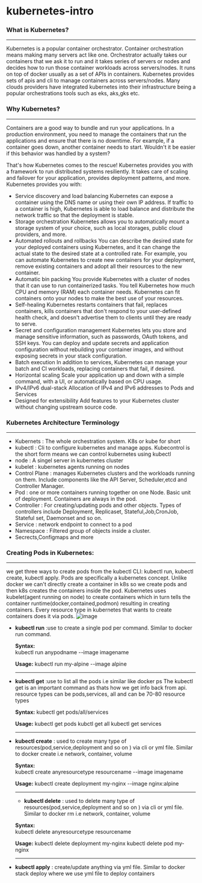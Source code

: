 # kubernetes-intro

### What is Kubernetes?
 -------------------------------------------------

Kubernetes is a popular container orchestrator. Container orchestration means making many servers act like one. Orchestrator actually takes our containers that we ask it to run and it takes series of servers or nodes and decides how to run those container workloads across servers/nodes. It runs on top of docker usually as a set of APIs in containers. Kubernetes provides sets of apis and cli to manage containers across servers/nodes. Many clouds providers have integrated kubernetes into their infrastructure being a popular orchestrations tools such as eks, aks,gks etc.


### Why Kubernetes?
 -------------------------------------------------

Containers are a good way to bundle and run your applications. In a production environment, you need to manage the containers that run the applications and ensure that there is no downtime. For example, if a container goes down, another container needs to start. Wouldn't it be easier if this behavior was handled by a system?

That's how Kubernetes comes to the rescue! Kubernetes provides you with a framework to run distributed systems resiliently. It takes care of scaling and failover for your application, provides deployment patterns, and more.
Kubernetes provides you with:

- Service discovery and load balancing Kubernetes can expose a container using the DNS name or using their own IP address. If traffic to a container is high, Kubernetes is able to load balance and distribute the network traffic so that the deployment is stable.
- Storage orchestration Kubernetes allows you to automatically mount a storage system of your choice, such as local storages, public cloud providers, and more.
- Automated rollouts and rollbacks You can describe the desired state for your deployed containers using Kubernetes, and it can change the actual state to the desired state at a controlled rate. For example, you can automate Kubernetes to create new containers for your deployment, remove existing containers and adopt all their resources to the new container.
- Automatic bin packing You provide Kubernetes with a cluster of nodes that it can use to run containerized tasks. You tell Kubernetes how much CPU and memory (RAM) each container needs. Kubernetes can fit containers onto your nodes to make the best use of your resources.
- Self-healing Kubernetes restarts containers that fail, replaces containers, kills containers that don't respond to your user-defined health check, and doesn't advertise them to clients until they are ready to serve.
- Secret and configuration management Kubernetes lets you store and manage sensitive information, such as passwords, OAuth tokens, and SSH keys. You can deploy and update secrets and application configuration without rebuilding your container images, and without exposing secrets in your stack configuration.
- Batch execution In addition to services, Kubernetes can manage your batch and CI workloads, replacing containers that fail, if desired.
- Horizontal scaling Scale your application up and down with a simple command, with a UI, or automatically based on CPU usage.
- IPv4/IPv6 dual-stack Allocation of IPv4 and IPv6 addresses to Pods and Services
- Designed for extensibility Add features to your Kubernetes cluster without changing upstream source code.

### Kubernetes Architecture Terminology
 -------------------------------------------------

- Kubernets     : The whole orchestration system. K8s or kube for short
- kubectl       : Cli to configure kubernetes and manage apps. Kubecontrol is the short form means we can control kubernetes using kubectl
- node          : A singel server in kubernetes cluster
- kubelet       : kubernetes agents running on nodes
- Control Plane : manages Kubernetes clusters and the workloads running on them. Include components like the API Server, Scheduler,etcd and Controller Manager.
- Pod           : one or more containers running together on one Node. Basic unit of deployment. Containers are always in the pod.
- Controller    : For creating/updating pods and other objects. Types of controllers include Deployment, Replicaset, Stateful,Job,CronJob, Stateful set, Daemonset and so on. 
- Service       : network endpoint to connect to a pod
- Namespace     : Filtered group of objects inside a cluster.
- Secrects,Configmaps and more

### Creating Pods in Kubernetes:
 -------------------------------------------------
we get three ways to create pods from the kubectl CLI: kubectl run, kubectl create, kubectl apply. Pods are specifically a kubernetes concept. Unlike docker we can't directly create a container in k8s so we create pods and then k8s creates the containers inside the pod. Kubernetes uses kubelet(agent running on node) to create containers which in turn tells the container runtime(docker,contained,podmon) resulting in creating containers. Every resource type in kubernetes that wants to create containers does it via pods.
![image](https://github.com/user-attachments/assets/27fcb4db-4d93-4e25-9f68-acbe74206a97)


- **kubectl run**     :use to create a single pod per command. Similar to docker run command.

  **Syntax:**     
    kubectl run anypodname --image imagename
  
  **Usage:**
    kubectl run my-alpine --image alpine 
    
   -------------------------------------------------
  
- **kubectl get**     :use to list all the pods i.e similar like docker ps The kubectl get is an important command as thats how we get info back from api. resource types can be pods,services, all and can be 70-80 resource types
  
  **Syntax:** 
    kubectl get pods/all/services

  
  **Usage:**
    kubectl get pods
    kubctl get all
    kubectl get services 
    
   -------------------------------------------------

- **kubectl create**  : used to create many type of resources(pod,service,deployment and so on ) via cli or yml file. Similar to docker create i.e network, container, volume
  
   **Syntax:**     
    kubectl create anyresourcetype resourcename --image imagename
  
  **Usage:**
    kubectl create deployment my-nginx --image nginx:alpine
    
   -------------------------------------------------

  - **kubectl delete**  : used to delete many type of resources(pod,service,deployment and so on ) via cli or yml file. Similar to docker rm i.e network, container, volume
  
   **Syntax:**     
    kubectl delete anyresourcetype resourcename
  
  **Usage:**
    kubectl delete deployment my-nginx
    kubectl delete pod my-nginx
    
   -------------------------------------------------
- **kubectl apply**   : create/update anything via yml file. Similar to docker stack deploy where we use yml file to deploy containers
